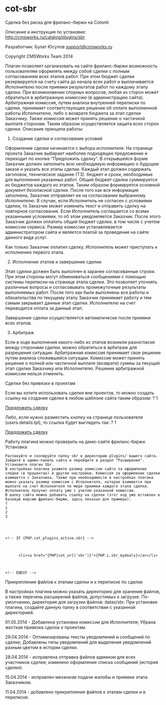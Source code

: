 cot-sbr
=======

Сделка без риска для фриланс-биржи на Cotonti

Описание и инструкция по установке: http://cmsworks.ru/catalog/plugins/sbr

Разработчик: Булат Юсупов support@cmsworks.ru

Copyright CMSWorks Team 2014

Плагин позволяет организовать на сайте фриланс-биржи возможность пользователям оформлять между собой сделки с полным согласованием всех этапов работ. При этом бюджет сделки резервируется на счету сайта до начала всех работ и выплачивается Исполнителю после приемки результатов работ по каждому этапу сделки. При возникновении спорных вопросов, любая из сторон может обратиться в арбитражную комиссию (в администрацию сайта). Арбитражная комиссия, путем анализа внутренней переписки по сделке, принимает соответствующее решение об оплате выполненной работы Исполнителю, либо о возврате бюджета за этап сделки Заказчику. Также комиссия может принять решение о частичной выплате сторонам. Таким образом осуществляется защита всех сторон сделки.
Описание принципа работы:

1. Создание сделки и согласование условий

Оформление сделки начинается с выбора исполнителя. На странице проекта Заказчик выбирает наиболее подходящее предложение и переходит по кнопке "Предложить сделку". В открывшейся форме Заказчик должен заполнить всю необходимую информацию о будущем заказе и указать все этапы сделки. Каждый этап должен содержать заголовок, техническое задание (ТЗ). бюджет и сроки, необходимые для выполнения указанных работ. Общий бюджет сделки суммируется из бюджетов каждого из этапов. Таким образом формируется основной документ безопасной сделки. После того как вся информация заполнена, Заказчик отправляет ее на согласование выбранному Исполнителю. В случае, если Исполнитель не согласен с условиями сделки, то Заказчик может изменить текст и отправить сделку на повторное согласование. Если Исполнитель соглашается со всеми указанными условиями, то об этом уведомляется Заказчик. После этого Заказчик должен оплатить общий бюджет сделки, в том числе с учетом комиссии сервиса. Размер комиссии устанавливается администратором сайта и является платой за проведение на сайте данного вида услуг. 

Как только Заказчик оплатил сделку, Исполнитель может приступать к исполнению первого этапа.

2. Исполнение этапов и завершение сделки

Этап сделки должен быть выполнен в заранее согласованные строки. При этом стороны могут обмениваться сообщениями с помощью системы переписки на странице этапа сделки. Это позволяет уточнять различные вопросы и согласовывать промежуточные результаты выполняемых работ. После того как были выполнены все работы и обязательства по текущему этапу Заказчик принимает работу и тем самым закрывает данные этап сделки. Исполнителю на счет переводится оплата за данный этап. 

Завершение сделки осуществляется автоматически после приемки всех этапов. 

3. Арбитраж

Если в ходе выполнения какого-либо из этапов возникли разногласия между сторонами сделки, можно обратиться в арбитраж для разрешения ситуации. Арбитражная комиссия принимает свое решение путем анализа сложившейся ситуации. Комиссия может принять решение о полной или частичной выплате (возврате) суммы за текущий этап сделки Заказчику или Исполнителю. Решение арбитражной комиссии нельзя отменить.

 

Сделки без привязки в проектам

Если вы хотите использовать сделки вне проектов, то можно создать ссылку на создание сделки в любом шаблоне сайта таким образом:
?
1
    
	    

	    
<a href="{PHP|cot_url('sbr', 'm=add')}">Предложить сделку</a>

	    

	    

Либо, если нужно разместить кнопку на странице пользователя (users.details.tpl), то ссылка будет выглядеть так:
?
1
    
	    

	    
<a href="{USERS_DETAILS_ID|cot_url('sbr', 'm=add&uid='$this)}">Предложить сделку</a>

	    

	    

 

Работу плагина можно проверить на демо-сайте фриланс-биржи.
Установка:

    Распакуйте и скопируйте папку sbr в директорию plugins/ вашего сайта.
    Зайдите в админ-панель сайта и перейдите в раздел "Расширения". Установите плагин Sbr.
    В настройках плагина укажите размер комиссии сайта за оформление следки (в процентах) и другие настройки. Комиссия за оформление сделки взимается с Заказчика. Также при необходимости в настройках плагина можно указать размер комиссии с Исполнителя, которая взимается при выплате на счет Исполнителя по мере приемки каждого этапа сделки. Исполнитель получит оплату уже с учетом указанной комиссии.
    В шапку сайта можно добавить ссылку на сделки (этот код уже вставлен в базовую версию фриланс-биржи, здесь показан для примера):
    ?
    1
    2
    3
	
		    

		    
    <!-- IF {PHP.cot_plugins_active.sbr} -->


		    
          <li><a href="{PHP|cot_url('sbr')}">{PHP.L.sbr_mydeals}</a></li>


		    
    <!-- ENDIF -->

		    

		    

     

Прикрепление файлов к этапам сделки и к переписке по сделке

В настройках плагина можно указать директорию для хранения файлов, а также перечень расширений файлов, допустимых к загрузке. По-умолчанию, директория для загрузки файлов: datas/sbr. При установке плагина, создайте данную папку в соответствии с указанной директорией.

01.05.2014 - Добавлена установка комиссии для Исполнителя; Убрана жесткая привязка сделок к проектам.

29.04.2014 - Оптимизированы тексты уведомлений и сообщений по сделке; Добавлены типы уведомлений для выделения уведомлений разным цветом в истории сделки.

28.04.2014 - исправлена отправка файлов админом для всех участников сделки; изменено оформление списка сообщений (история сделки).

15.04.2014 - исправлен механизм подачи жалобы и приемки этапа Заказчиком.

11.04.2014 - добавлено прикрепление файлов к этапам сделки и в переписке.
